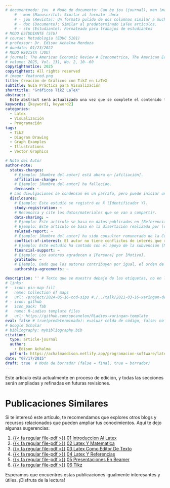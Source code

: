 ```yaml
---
# documentmode: jou  # Modo de documento: Can be jou (journal), man (manuscript), stu (student), or doc (document)
    # - man (Manuscrito): Similar al formato .docx
    # - jou (Revista): Un formato pulido de dos columnas similar a muchas revistas APA.
    # - doc (Documento): Similar al predeterminado LaTex artículos.
    # - stu (Estudiante): Formateado para trabajos de estudiantes
# MODO ESTUDIANTE (STU)
# course: Metodología (EDUC 5101)
# professor: Dr. Edison Achalma Mendoza
# duedate: 01/23/2022
# MODO REVISTA (JOU)
# journal: The American Economic Review # Econometrica, The American Economic Review, Revista de Economía, Revista de la CEPAL
# volume: 2025, Vol. 131, No. 2, 10--60
copyrightnotice: 2025
copyrightext: All rights reserved
# image: featured.png
title: Creación de Gráficos con TikZ en LaTeX
subtitle: Guía Práctica para Visualización
shorttitle: "Gráficos TikZ LaTeX"
abstract: |
  Este abstract será actualizado una vez que se complete el contenido final del artículo.
keywords: [keyword1, keyword2]
categories:
  - Latex
  - Visualización  
  - Programación
tags:
  - TikZ  
  - Diagram Drawing  
  - Graph Examples  
  - Illustrations  
  - Vector Graphics

# Nota del Autor
author-note:
  status-changes: 
    # Ejemplo: [Nombre del autor] está ahora en [afiliación].
    affiliation-change: ~
    # Ejemplo: [Nombre del autor] ha fallecido.
    deceased: ~
  # Las divulgaciones se condensan en un párrafo, pero puede iniciar un campo con dos saltos de línea para separarlas: \n\nNew 
  disclosures:
    # Ejemplo: Este estudio se registró en X (Identificador Y).
    study-registration: ~
    # Reconozca y cite los datos/materiales que se van a compartir.
    data-sharing: ~
    # Ejemplo: Este artículo se basa en datos publicados en [Referencia].
    # Ejemplo: Este artículo se basa en la disertación realizada por [cita].
    related-report: ~
    # Ejemplo: [Nombre del autor] ha sido consultor remunerado de la Corporación X, que ha financiado este estudio.
    conflict-of-interest: El autor no tiene conflictos de interés que revelar.
    # Ejemplo: Este estudio ha contado con el apoyo de la subvención [Número de subvención] de [Fuente de financiación].
    financial-support: ~
    # Ejemplo: Los autores agradecen a [Persona] por [Motivo].
    gratitude: ~
    # Ejemplo. Dado que los autores contribuyen por igual, el orden de autoría se determinó mediante el lanzamiento de una moneda al aire.
    authorship-agreements: ~

description: '' # Texto que se muestra debajo de las etiquetas, no en la página del listado
# links:
# - icon: pin-map-fill
#   name: Collection of maps
#   url: /project/2024-06-16-ccd-sips #./../talk/2021-03-16-xaringan-deploy-demo/
# - icon: github
#   icon_pack: fab
#   name: R-Ladies template files
#   url: https://github.com/spcanelon/RLadies-xaringan-template
eval: false # true(predeterminado): evaluar celda de código, false: no evaluar la celda de código
# Google Scholar
# bibliography: mybibliography.bib
citation:
  type: article-journal
  author:
    - Edison Achalma
  pdf-url: https://achalmaedison.netlify.app/programacion-software/latex/2015-07-17-06-tikz/index.pdf
date: "07/17/2015"
draft: true  # Modo de borrador (false = final, true = borrador)
---
```







Este artículo está actualmente en proceso de edición, y todas las secciones serán ampliadas y refinadas en futuras revisiones.


# Publicaciones Similares

Si te interesó este artículo, te recomendamos que explores otros blogs y recursos relacionados que pueden ampliar tus conocimientos. Aquí te dejo algunas sugerencias:


1. [{{< fa regular file-pdf >}}](https://achalmaedison.netlify.app/programacion-software/latex/2015-07-12-01-introduccion-al-latex/index.pdf) [01 Introduccion Al Latex](https://achalmaedison.netlify.app/programacion-software/latex/2015-07-12-01-introduccion-al-latex)
2. [{{< fa regular file-pdf >}}](https://achalmaedison.netlify.app/programacion-software/latex/2015-07-13-02-latex-y-matematica/index.pdf) [02 Latex Y Matematica](https://achalmaedison.netlify.app/programacion-software/latex/2015-07-13-02-latex-y-matematica)
3. [{{< fa regular file-pdf >}}](https://achalmaedison.netlify.app/programacion-software/latex/2015-07-14-03-latex-como-editor-de-texto/index.pdf) [03 Latex Como Editor De Texto](https://achalmaedison.netlify.app/programacion-software/latex/2015-07-14-03-latex-como-editor-de-texto)
4. [{{< fa regular file-pdf >}}](https://achalmaedison.netlify.app/programacion-software/latex/2015-07-15-04-latex-y-referencias/index.pdf) [04 Latex Y Referencias](https://achalmaedison.netlify.app/programacion-software/latex/2015-07-15-04-latex-y-referencias)
5. [{{< fa regular file-pdf >}}](https://achalmaedison.netlify.app/programacion-software/latex/2015-07-16-05-presentaciones-en-beamer/index.pdf) [05 Presentaciones En Beamer](https://achalmaedison.netlify.app/programacion-software/latex/2015-07-16-05-presentaciones-en-beamer)
6. [{{< fa regular file-pdf >}}](https://achalmaedison.netlify.app/programacion-software/latex/2015-07-17-06-tikz/index.pdf) [06 Tikz](https://achalmaedison.netlify.app/programacion-software/latex/2015-07-17-06-tikz)


Esperamos que encuentres estas publicaciones igualmente interesantes y útiles. ¡Disfruta de la lectura!

